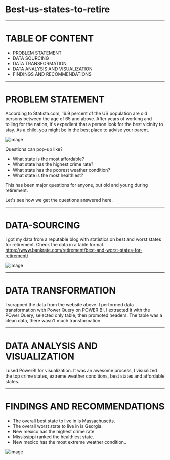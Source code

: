 # Best-us-states-to-retire

------------------------------------------------
# TABLE OF CONTENT

* PROBLEM STATEMENT
* DATA SOURCING
* DATA TRANSFORMATION
* DATA ANALYSIS AND VISUALIZATION
* FINDINGS AND RECOMMENDATIONS

--------------------------------------------------
# PROBLEM STATEMENT

According to Statista.com, 16.9 percent of the US population are old persons between the age of 65 and above. After years of working and toiling for the nation, it's expedient that a person look for the best vicinity to stay. As a child, you might be in the best place to advise your parent. 


![image](https://user-images.githubusercontent.com/59745353/175834430-7604ff78-b362-4962-877d-13a5ee97225b.png)

Questions can pop-up like?

* What state is the most affordable?
* What state has the highest crime rate?
* What state has the poorest weather condition?
* What state is the most healthiest?

This has been major questions for anyone, but old and young during retirement.

Let's see how we get the questions answered here.

------------------------------------------------------

# DATA-SOURCING

I got my data from a reputable blog with statistics on best and worst states for retirement. Check the data in a table format. https://www.bankrate.com/retirement/best-and-worst-states-for-retirement/

![image](https://user-images.githubusercontent.com/59745353/175834736-23572fc6-4507-4629-853a-eb31e31c3b7a.png)


--------------------------------------------

# DATA TRANSFORMATION

I scrapped the data from the website above. I performed data transformation with Power Query on POWER BI, I extracted it with the POwer Query, selected only table, then promoted headers. The table was a clean data, there wasn't much transformation.

-----------------------------------------------------

# DATA ANALYSIS AND VISUALIZATION

I used PowerBI for  visualization. It was an awesome process, I visualized the top crime states, extreme weather conditions, best states and affordable states.

-----------------------------------------

# FINDINGS AND RECOMMENDATIONS

* The overall best state to live in is Massachusetts.
* The overall worst state to live in is Georgia.
* New mexico has the highest crime rate
* Mississippi ranked the healthiest state.
* New mexico has the most extreme weather condition..


![image](https://user-images.githubusercontent.com/59745353/175834059-ed6b8616-bd5f-48ab-92bf-f04a478ef885.png)
